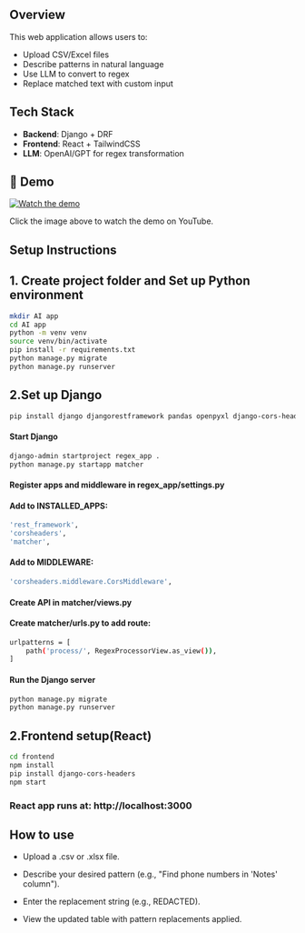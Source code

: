 ## Overview

This web application allows users to:
- Upload CSV/Excel files
- Describe patterns in natural language
- Use LLM to convert to regex
- Replace matched text with custom input

## Tech Stack

- **Backend**: Django + DRF
- **Frontend**: React + TailwindCSS
- **LLM**: OpenAI/GPT for regex transformation

## 🎥 Demo

[![Watch the demo](https://img.youtube.com/vi/dQw4w9WgXcQ/0.jpg)](https://www.youtube.com/watch?v=Uo2iK-iQB-Y)

Click the image above to watch the demo on YouTube.



## Setup Instructions 

## 1. Create project folder and Set up Python environment 
```bash
mkdir AI app
cd AI app
python -m venv venv
source venv/bin/activate
pip install -r requirements.txt
python manage.py migrate
python manage.py runserver
```

## 2.Set up Django 
```bash
pip install django djangorestframework pandas openpyxl django-cors-headers
```
#### Start Django
```bash
django-admin startproject regex_app .
python manage.py startapp matcher
```
#### Register apps and middleware in regex_app/settings.py
#### Add to INSTALLED_APPS:
```bash
'rest_framework',
'corsheaders',
'matcher',
```
#### Add to MIDDLEWARE:
```bash
'corsheaders.middleware.CorsMiddleware',
```
#### Create API in matcher/views.py
#### Create matcher/urls.py to add route:
```bash
urlpatterns = [
    path('process/', RegexProcessorView.as_view()),
]
```
 #### Run the Django server
```bash
python manage.py migrate
python manage.py runserver
```
 ## 2.Frontend setup(React)
 ```bash
cd frontend
npm install
pip install django-cors-headers
npm start
```
### React app runs at: http://localhost:3000

## How to use
 - Upload a .csv or .xlsx file.

 - Describe your desired pattern (e.g., "Find phone numbers in 'Notes' column").

 - Enter the replacement string (e.g., REDACTED).

 - View the updated table with pattern replacements applied.


